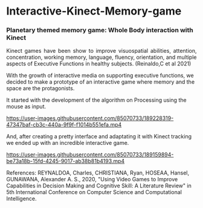 # Interactive-Kinect-Memory-game
### Planetary themed memory game: Whole Body interaction with Kinect

<p align="justify">Kinect games have been show to improve visuospatial abilities, attention, concentration, working memory, 
language, fluency, orientation, and multiple aspects of Executive Functions in healthy subjects. (Reinaldo,C et al 2021)

With the growth of interactive media on supporting executive functions, we decided to make a prototype of an interactive game where memory and the space are the protagonists.


It started with the development of the algorithm on Processing using the mouse as input.




https://user-images.githubusercontent.com/85070733/189228319-47347baf-cb3c-440a-9f9f-f1014b551efa.mp4




And, after creating a pretty interface and adaptating it with Kinect tracking we ended up with an incredible interactive game.

https://user-images.githubusercontent.com/85070733/189159894-be73a18b-15fd-4245-9017-ab38b81b4193.mp4


References:
REYNALDOA, Charles, CHRISTIANA, Ryan, HOSEAA, Hansel, GUNAWANA, Alexander A. S., 2020, "Using Video Games to Improve Capabilities in Decision Making and Cognitive Skill: A Literature Review" in 5th International Conference on Computer Science and Computational Intelligence.
</p>
